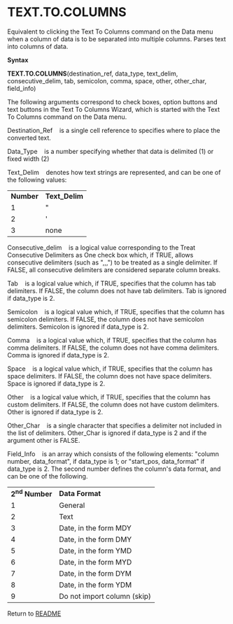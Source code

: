 # TEXT.TO.COLUMNS

Equivalent to clicking the Text To Columns command on the Data menu when
a column of data is to be separated into multiple columns. Parses text
into columns of data.

**Syntax**

**TEXT.TO.COLUMNS**(destination\_ref, data\_type, text\_delim,
consecutive\_delim, tab, semicolon, comma, space, other, other\_char,
field\_info)

The following arguments correspond to check boxes, option buttons and
text buttons in the Text To Columns Wizard, which is started with the
Text To Columns command on the Data menu.

Destination\_Ref&nbsp;&nbsp;&nbsp;&nbsp;is a single cell reference to
specifies where to place the converted text.

Data\_Type&nbsp;&nbsp;&nbsp;&nbsp;is a number specifying whether that
data is delimited (1) or fixed width (2)

Text\_Delim&nbsp;&nbsp;&nbsp;&nbsp;denotes how text strings are
represented, and can be one of the following values:

|            |                 |
| ---------- | --------------- |
| **Number** | **Text\_Delim** |
| 1          | "               |
| 2          | '               |
| 3          | none            |

Consecutive\_delim&nbsp;&nbsp;&nbsp;&nbsp;is a logical value
corresponding to the Treat Consecutive Delimiters as One check box
which, if TRUE, allows consecutive delimiters (such as ",,,") to be
treated as a single delimiter. If FALSE, all consecutive delimiters are
considered separate column breaks.

Tab&nbsp;&nbsp;&nbsp;&nbsp;is a logical value which, if TRUE, specifies
that the column has tab delimiters. If FALSE, the column does not have
tab delimiters. Tab is ignored if data\_type is 2.

Semicolon&nbsp;&nbsp;&nbsp;&nbsp;is a logical value which, if TRUE,
specifies that the column has semicolon delimiters. If FALSE, the column
does not have semicolon delimiters. Semicolon is ignored if data\_type
is 2.

Comma&nbsp;&nbsp;&nbsp;&nbsp;is a logical value which, if TRUE,
specifies that the column has comma delimiters. If FALSE, the column
does not have comma delimiters. Comma is ignored if data\_type is 2.

Space&nbsp;&nbsp;&nbsp;&nbsp;is a logical value which, if TRUE,
specifies that the column has space delimiters. If FALSE, the column
does not have space delimiters. Space is ignored if data\_type is 2.

Other&nbsp;&nbsp;&nbsp;&nbsp;is a logical value which, if TRUE,
specifies that the column has custom delimiters. If FALSE, the column
does not have custom delimiters. Other is ignored if data\_type is 2.

Other\_Char&nbsp;&nbsp;&nbsp;&nbsp;is a single character that specifies
a delimiter not included in the list of delimiters. Other\_Char is
ignored if data\_type is 2 and if the argument other is FALSE.

Field\_Info&nbsp;&nbsp;&nbsp;&nbsp;is an array which consists of the
following elements: "column number, data\_format", if data\_type is 1;
or "start\_pos, data\_format" if data\_type is 2. The second number
defines the column's data format, and can be one of the following.

|                           |                             |
| ------------------------- | --------------------------- |
| **2<sup>nd</sup> Number** | **Data Format**             |
| 1                         | General                     |
| 2                         | Text                        |
| 3                         | Date, in the form MDY       |
| 4                         | Date, in the form DMY       |
| 5                         | Date, in the form YMD       |
| 6                         | Date, in the form MYD       |
| 7                         | Date, in the form DYM       |
| 8                         | Date, in the form YDM       |
| 9                         | Do not import column (skip) |



Return to [README](README.md)

